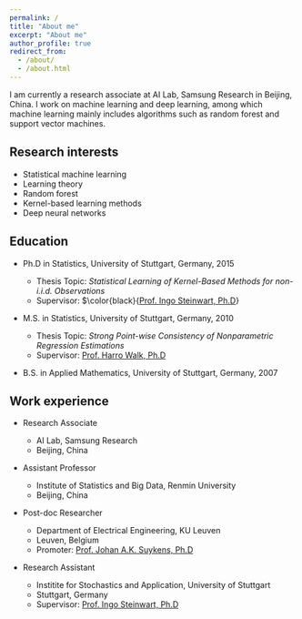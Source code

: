 ```yaml
---
permalink: /
title: "About me"
excerpt: "About me"
author_profile: true
redirect_from: 
  - /about/
  - /about.html
---
```


I am currently a research associate at AI Lab, Samsung Research in Beijing, China. I work on machine learning and deep learning, among which machine learning mainly includes algorithms such as random forest and support vector machines.

## Research interests

* Statistical machine learning
* Learning theory
* Random forest
* Kernel-based learning methods
* Deep neural networks

## Education

* Ph.D in Statistics, University of Stuttgart, Germany, 2015
  * Thesis Topic: *Statistical Learning of Kernel-Based Methods for non-i.i.d. Observations*
  * Supervisor: $\color{black}{[Prof. Ingo Steinwart, Ph.D](http://www.isa.uni-stuttgart.de/Steinwart/index.t?lang=en)}

* M.S. in Statistics, University of Stuttgart, Germany, 2010
  * Thesis Topic: *Strong Point-wise Consistency of Nonparametric Regression Estimations*
  * Supervisor: [Prof. Harro Walk, Ph.D](https://www.isa.uni-stuttgart.de/institut/Emeriti/)

* B.S. in Applied Mathematics, University of Stuttgart, Germany, 2007



## Work experience

* Research Associate
  * AI Lab, Samsung Research
  * Beijing, China

* Assistant Professor
  * Institute of Statistics and Big Data, Renmin University
  * Beijing, China

* Post-doc Researcher
  * Department of Electrical Engineering, KU Leuven
  * Leuven, Belgium
  * Promoter: [Prof. Johan A.K. Suykens, Ph.D](https://www.esat.kuleuven.be/sista/members/suykens.html)

* Research Assistant
  * Institite for Stochastics and Application, University of Stuttgart
  * Stuttgart, Germany
  * Supervisor: [Prof. Ingo Steinwart, Ph.D](http://www.isa.uni-stuttgart.de/Steinwart/index.t?lang=en)



<!-- ## Curriculum vitae

I am currently an research scientist at AI Lab, Samsung Research in Beijing, China. I work on machine learning and deep learning, among which machine learning mainly includes algorithms such as random forest and support vector machines.

Previously, I was an assistant professor at the Institute of Statistics and Big Data, Renmin University of China, Beijing, China. I was a post-doc researcher at the Department of Electrical Engineering, Katholieke Universiteit Leuven, Leuven, Belgium under the ERC Advanced Grant A-DATADRIVE-B hosted by Johan A.K. Suykens who has been elevated IEEE Fellow in 2015 for developing Least Squares Support Vector Machines, and is now hosting ERC Advanced Grant E-DUALITY. I received Ph.D. degree in machine learning from University of Stuttgart, Stuttgart, Germany in 2015, where I was fortunate to be advised by Ingo Steinwart who also serves as a faculty member in Machine Learning at the International Max Planck Research School for Intelligent Systems. Before that, I got M.S. degree in statistics and B.S. degree in applied mathematics from University of Stuttgart in 2010 and 2007, respectively. -->